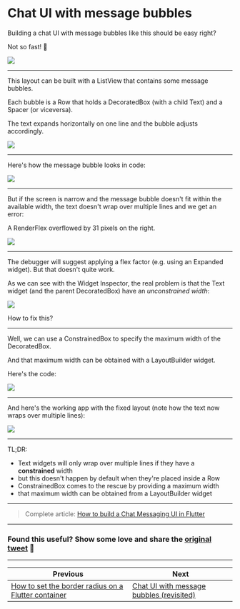 # Chat UI with message bubbles

Building a chat UI with message bubbles like this should be easy right?

Not so fast! 🧵

![](009_simple_chat.png)

---

This layout can be built with a ListView that contains some message bubbles.

Each bubble is a Row that holds a DecoratedBox (with a child Text) and a Spacer (or viceversa).

The text expands horizontally on one line and the bubble adjusts accordingly.

![](009_simple_chat_annotated.png)

---

Here's how the message bubble looks in code:

![](009_message_bubble.png)

---

But if the screen is narrow and the message bubble doesn't fit within the available width, the text doesn't wrap over multiple lines and we get an error:

A RenderFlex overflowed by 31 pixels on the right.

![](009_simple_chat_broken.png)

---

The debugger will suggest applying a flex factor (e.g. using an Expanded widget). But that doesn't quite work.

As we can see with the Widget Inspector, the real problem is that the Text widget (and the parent DecoratedBox) have an *unconstrained width*:

![](009_width_unconstrained.png)

How to fix this?

---

Well, we can use a ConstrainedBox to specify the maximum width of the DecoratedBox.

And that maximum width can be obtained with a LayoutBuilder widget.

Here's the code:

![](009_layout_constrained_box_code.png)

---

And here's the working app with the fixed layout (note how the text now wraps over multiple lines):

![](009_layout_constrained_box.png)

----

TL;DR:

- Text widgets will only wrap over multiple lines if they have a **constrained** width
- but this doesn't happen by default when they're placed inside a Row
- ConstrainedBox comes to the rescue by providing a maximum width
- that maximum width can be obtained from a LayoutBuilder widget

---

> Complete article: [How to build a Chat Messaging UI in Flutter](https://codewithandrea.com/articles/chat-messaging-ui-flutter/)

---

### Found this useful? Show some love and share the [original tweet](https://twitter.com/biz84/status/1437409386423521282) 🙏

---

| Previous | Next |
| -------- | ---- |
| [How to set the border radius on a Flutter container](../0007-how-to-set-the-border-radius-on-a-flutter-container/index.md) | [Chat UI with message bubbles (revisited)](../0009-chat-ui-with-message-bubbles-revisited/index.md) |

<!-- TODO:REPLACE -->
<!-- TWITTER|https://twitter.com/biz84/status/1437409386423521282 -->
<!-- CWA|https://codewithandrea.com/articles/chat-messaging-ui-flutter/ -->
